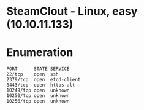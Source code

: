 # SteamClout - Linux, easy (10.10.11.133)

# Enumeration
```
PORT      STATE SERVICE
22/tcp    open  ssh
2379/tcp  open  etcd-client
8443/tcp  open  https-alt
10249/tcp open  unknown
10250/tcp open  unknown
10256/tcp open  unknown
```

